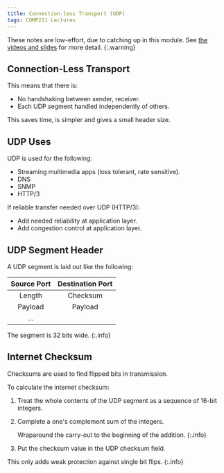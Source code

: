 ```yaml
---
title: Connection-less Transport (UDP)
tags: COMP211 Lectures
---
```

These notes are low-effort, due to catching up in this module. See [the videos and slides](https://liverpool.instructure.com/courses/54299/pages/3-transport-layer?module_item_id=1178720) for more detail.
{:.warning}

## Connection-Less Transport
This means that there is:

* No handshaking between sender, receiver.
* Each UDP segment handled independently of others.

This saves time, is simpler and gives a small header size.

## UDP Uses
UDP is used for the following:

* Streaming multimedia apps (loss tolerant, rate
sensitive).
* DNS
* SNMP
* HTTP/3

If reliable transfer needed over UDP (HTTP/3):

* Add needed reliability at application layer.
* Add congestion control at application layer.

## UDP Segment Header
A UDP segment is laid out like the following:

| Source Port | Destination Port |
| :-: | :-: |
| Length | Checksum |
| Payload | Payload |
| ... | |

The segment is 32 bits wide.
{:.info}

## Internet Checksum
Checksums are used to find flipped bits in transmission.

To calculate the internet checksum:

1. Treat the whole contents of the UDP segment as a sequence of 16-bit integers.
1. Complete a one's complement sum of the integers.
	
	Wraparound the carry-out to the beginning of the addition.
	{:.info}
1. Put the checksum value in the UDP checksum field.

This only adds weak protection against single bit flips.
{:.info}